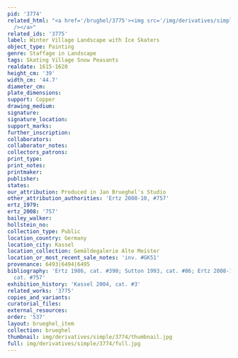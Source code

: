 ```yaml
---
pid: '3774'
related_html: "<a href='/brughel/3775'><img src='/img/derivatives/simple/3775/thumbnail.jpg'
  /></a>"
related_ids: '3775'
label: Winter Village Landscape with Ice Skaters
object_type: Painting
genre: Staffage in Landscape
tags: Skating Village Snow Peasants
realdate: 1615-1620
height_cm: '39'
width_cm: '44.7'
diameter_cm: 
plate_dimensions: 
support: Copper
drawing_medium: 
signature: 
signature_location: 
support_marks: 
further_inscription: 
collaborators: 
collaborator_notes: 
collectors_patrons: 
print_type: 
print_notes: 
printmaker: 
publisher: 
states: 
our_attribution: Produced in Jan Brueghel's Studio
other_attribution_authorities: 'Ertz 2008-10, #757'
ertz_1979: 
ertz_2008: '757'
bailey_walker: 
hollstein_no: 
collection_type: Public
location_country: Germany
location_city: Kassel
location_collection: Gemäldegalerie Alte Meister
location_or_most_recent_sale_notes: 'inv. #GK51'
provenance: 6493|6494|6495
bibliography: 'Ertz 1986, cat. #390; Sutton 1993, cat. #86; Ertz 2008-10, p. 1569,
  cat. #757'
exhibition_history: 'Kassel 2004, cat. #3'
related_works: '3775'
copies_and_variants: 
curatorial_files: 
external_resources: 
order: '537'
layout: brueghel_item
collection: brueghel
thumbnail: img/derivatives/simple/3774/thumbnail.jpg
full: img/derivatives/simple/3774/full.jpg
---
```

